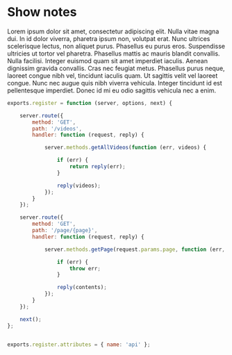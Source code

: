 Show notes
================================

Lorem ipsum dolor sit amet, consectetur adipiscing elit. Nulla vitae magna dui. In id dolor viverra, pharetra ipsum non, volutpat erat. Nunc ultrices scelerisque lectus, non aliquet purus. Phasellus eu purus eros. Suspendisse ultricies ut tortor vel pharetra. Phasellus mattis ac mauris blandit convallis. Nulla facilisi. Integer euismod quam sit amet imperdiet iaculis. Aenean dignissim gravida convallis. Cras nec feugiat metus. Phasellus purus neque, laoreet congue nibh vel, tincidunt iaculis quam. Ut sagittis velit vel laoreet congue. Nunc nec augue quis nibh viverra vehicula. Integer tincidunt id est pellentesque imperdiet. Donec id mi eu odio sagittis vehicula nec a enim.

```javascript
exports.register = function (server, options, next) {

    server.route({
        method: 'GET',
        path: '/videos',
        handler: function (request, reply) {

            server.methods.getAllVideos(function (err, videos) {

                if (err) {
                    return reply(err);
                }

                reply(videos);
            });
        }
    });

    server.route({
        method: 'GET',
        path: '/page/{page}',
        handler: function (request, reply) {

            server.methods.getPage(request.params.page, function (err, contents) {

                if (err) {
                    throw err;
                }

                reply(contents);
            });
        }
    });

    next();
};


exports.register.attributes = { name: 'api' };
```